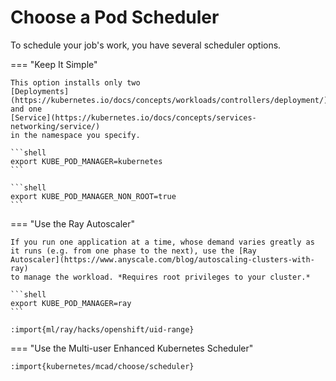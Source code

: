 # Choose a Pod Scheduler

To schedule your job's work, you have several scheduler options.

=== "Keep It Simple"

    This option installs only two
    [Deployments](https://kubernetes.io/docs/concepts/workloads/controllers/deployment/)
    and one
    [Service](https://kubernetes.io/docs/concepts/services-networking/service/)
    in the namespace you specify.
    
    ```shell
    export KUBE_POD_MANAGER=kubernetes
    ```

    ```shell
    export KUBE_POD_MANAGER_NON_ROOT=true
    ```

=== "Use the Ray Autoscaler"

    If you run one application at a time, whose demand varies greatly as
    it runs (e.g. from one phase to the next), use the [Ray
    Autoscaler](https://www.anyscale.com/blog/autoscaling-clusters-with-ray)
    to manage the workload. *Requires root privileges to your cluster.*

    ```shell
    export KUBE_POD_MANAGER=ray
    ```

    :import{ml/ray/hacks/openshift/uid-range}

=== "Use the Multi-user Enhanced Kubernetes Scheduler"

    :import{kubernetes/mcad/choose/scheduler}
